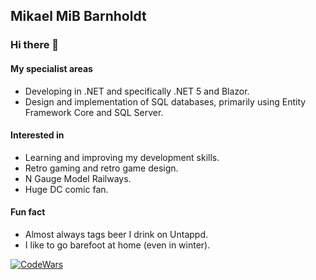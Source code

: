 ## Mikael MiB Barnholdt

### Hi there 👋

#### My specialist areas
- Developing in .NET and specifically .NET 5 and Blazor.
- Design and implementation of SQL databases, primarily using Entity Framework Core and SQL Server.

#### Interested in
- Learning and improving my development skills.
- Retro gaming and retro game design.
- N Gauge Model Railways.
- Huge DC comic fan.

#### Fun fact
- Almost always tags beer I drink on Untappd.
- I like to go barefoot at home (even in winter).

[![CodeWars](https://www.codewars.com/users/mib71/badges/micro)](https://www.codewars.com/users/mib71)
<!--
**mib71/mib71** is a ✨ _special_ ✨ repository because its `README.md` (this file) appears on your GitHub profile.

Here are some ideas to get you started:

- 🔭 I’m currently working on ...
- 🌱 I’m currently learning ...
- 👯 I’m looking to collaborate on ...
- 🤔 I’m looking for help with ...
- 💬 Ask me about ...
- 📫 How to reach me: ...
- 😄 Pronouns: ...
- ⚡ Fun fact: ...
-->
